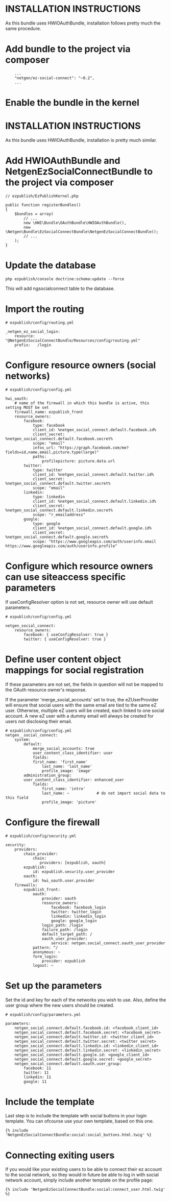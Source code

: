 # INSTALLATION INSTRUCTIONS

As this bundle uses HWIOAuthBundle, installation follows pretty much the same procedure.

# Add bundle to the project via composer
```
    ...
    "netgen/ez-social-connect": "~0.2",
    ...
```

# Enable the bundle in the kernel
# INSTALLATION INSTRUCTIONS

As this bundle uses HWIOAuthBundle, installation is pretty much similar.

# Add HWIOAuthBundle and NetgenEzSocialConnectBundle to the project via composer
```
// ezpublish/EzPublishKernel.php

public function registerBundles()
{
    $bundles = array(
        // ...
        new \HWI\Bundle\OAuthBundle\HWIOAuthBundle(),
        new \Netgen\Bundle\EzSocialConnectBundle\NetgenEzSocialConnectBundle();
        // ...
    );
}
```

# Update the database
```
php ezpublish/console doctrine:schema:update --force
```
This will add ngsocialconnect table to the database.

# Import the routing
```
# ezpublish/config/routing.yml

_netgen_ez_social_login:
    resource: "@NetgenEzSocialConnectBundle/Resources/config/routing.yml"
    prefix:   /login
```

# Configure resource owners (social networks)
```
# ezpublish/config/config.yml

hwi_oauth:
    # name of the firewall in which this bundle is active, this setting MUST be set
    firewall_name: ezpublish_front
    resource_owners:
        facebook:
            type: facebook
            client_id: %netgen_social_connect.default.facebook.id%
            client_secret: %netgen_social_connect.default.facebook.secret%
            scope: "email"
            infos_url: "https://graph.facebook.com/me?fields=id,name,email,picture.type(large)"
            paths:
                profilepicture: picture.data.url
        twitter:
            type: twitter
            client_id: %netgen_social_connect.default.twitter.id%
            client_secret: %netgen_social_connect.default.twitter.secret%
            scope: "email"
        linkedin:
            type: linkedin
            client_id: %netgen_social_connect.default.linkedin.id%
            client_secret: %netgen_social_connect.default.linkedin.secret%
            scope: "r_emailaddress"
        google:
            type: google
            client_id: %netgen_social_connect.default.google.id%
            client_secret: %netgen_social_connect.default.google.secret%
            scope: "https://www.googleapis.com/auth/userinfo.email https://www.googleapis.com/auth/userinfo.profile"
```

# Configure which resource owners can use siteaccess specific parameters
If useConfigResolver option is not set, resource owner will use default parameters.
```
# ezpublish/config/config.yml

netgen_social_connect:
    resource_owners:
        facebook: { useConfigResolver: true }
        twitter: { useConfigResolver: true }            
```            

# Define user content object mappings for social registration
If these parameters are not set, the fields in question will not be mapped to the OAuth resource owner's response.

If the parameter 'merge_social_accounts' set to true, the eZUserProvider will ensure that social users with the same email are tied to the same eZ user.
Otherwise, multiple eZ users will be created, each linked to one social account. A new eZ user with a dummy email will always be created for users not disclosing their email.

```
# ezpublish/config/config.yml
netgen__social_connect:
    system:
        default:
            merge_social_accounts: true
            user_content_class_identifier: user
            fields:
	        first_name: 'first_name'
                last_name: 'last_name'
                profile_image: 'image'
        administration_group:
	    user_content_class_identifier: enhanced_user
            fields:
                first_name: 'intro'
                last_name: ~            # do not import social data to this field
                profile_image: 'picture'
```

# Configure the firewall
```
# ezpublish/config/security.yml

security:
    providers:
        chain_provider:
            chain:
               providers: [ezpublish, oauth]
        ezpublish:
            id: ezpublish.security.user_provider
        oauth:
            id: hwi_oauth.user.provider
    firewalls:
        ezpublish_front:
            oauth:
                provider: oauth
                resource_owners:
                    facebook: facebook_login
                    twitter: twitter_login
                    linkedin: linkedin_login
                    google: google_login
                login_path: /login
                failure_path: /login
                default_target_path: /
                oauth_user_provider:
                    service: netgen.social_connect.oauth_user_provider
            pattern: ^/
            anonymous: ~
            form_login:
                provider: ezpublish
            logout: ~
```

# Set up the parameters
Set the id and key for each of the networks you wish to use.
Also, define the user group where the new users should be created.
```
# ezpublish/config/parameters.yml

parameters:
    netgen_social_connect.default.facebook.id: <facebook_client_id>
    netgen_social_connect.default.facebook.secret: <facebook_secret>
    netgen_social_connect.default.twitter.id: <twitter_client_id>
    netgen_social_connect.default.twitter.secret: <twitter secret>
    netgen_social_connect.default.linkedin.id: <linkedin_client_id>
    netgen_social_connect.default.linkedin.secret: <linkedin_secret>
    netgen_social_connect.default.google.id: <google_client_id>
    netgen_social_connect.default.google.secret: <google_secret>
    netgen_social_connect.default.oauth.user_group:
        facebook: 11
        twitter: 11
        linkedin: 11
        google: 11
```

# Include the template
Last step is to include the template with social buttons in your login template.
You can ofcourse use your own template, based on this one.
```
{% include 'NetgenEzSocialConnectBundle:social:social_buttons.html.twig' %}
```

# Connecting exiting users
If you would like your existing users to be able to connect their ez account to the social network, so they would in future be able to log in with social network account, simply include another template on the profile page:
```
{% include 'NetgenEzSocialConnectBundle:social:connect_user.html.twig' %}
```


